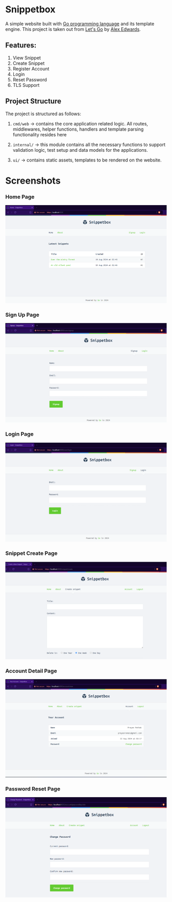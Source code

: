 # Snippetbox

A simple website built with [Go programming language](https://go.dev/) and its template engine. This project is taken out from [Let's Go](https://lets-go.alexedwards.net/) by [Alex Edwards](https://www.alexedwards.net/).

## Features:

1. View Snippet
2. Create Snippet
3. Register Account
4. Login
5. Reset Password
6. TLS Support

## Project Structure

The project is structured as follows:

1. `cmd/web` -> contains the core application related logic. All routes, middlewares, helper functions, handlers and template parsing functionality resides here

2. `internal/` -> this module contains all the necessary functions to support validation logic, test setup and data models for the applications.

3. `ui/` -> contains static assets, templates to be rendered on the website.

# Screenshots

<h3>Home Page</h3>
<img src="./ui/static/img/screenshots/homepage.png" alt="Home Page"/>

<h3>Sign Up Page</h3>
<img src="./ui/static/img/screenshots/signup.png" alt="Signup Page"/>

<h3>Login Page</h3>
<img src="./ui/static/img/screenshots/login.png" alt="Login Page"/>

<h3>Snippet Create Page</h3>
<img src="./ui/static/img/screenshots/snippet_create.png" alt="Snippet Create Page"/>

<h3>Account Detail Page</h3>
<img src="./ui/static/img/screenshots/account_detail.png" alt="Account Detail Page"/>

<h3>Password Reset Page</h3>
<img src="./ui/static/img/screenshots/password_change.png" alt="Account Password Reset Page"/>
